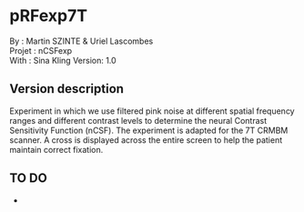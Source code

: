 # pRFexp7T
By :      Martin SZINTE & Uriel Lascombes<br/>
Projet :  nCSFexp<br/>
With :    Sina Kling
Version:  1.0<br/>

## Version description
Experiment in which we use filtered pink noise at different spatial frequency ranges and different contrast levels to determine the neural Contrast Sensitivity Function (nCSF). The experiment is adapted for the 7T CRMBM scanner. A cross is displayed across the entire screen to help the patient maintain correct fixation.

## TO DO 
- 